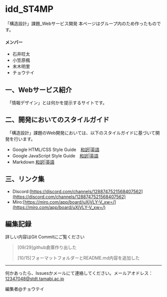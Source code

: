 # idd_ST4MP

「構造設計」課題_Webサービス開発
本ページはグループ内のため作ったものです。

#### メンバー

- 石井旺太
- 小笠原楓
- 末木明里
- チョウテイ

## 一、Webサービス紹介

　「情報デザイン」とは何かを提示するサイトです。

## 二、開発においてのスタイルガイド

　「構造設計」課題のWeb開発においては、以下のスタイルガイドに基づいて開発を行います。

- Google HTML/CSS Style Guide　[和訳](docs/guidelines/rule-style-guide.md)|[英語](https://google.github.io/styleguide/htmlcssguide.html)
- Google JavaScript Style Guide　[和訳](https://cou929.nu/data/google_javascript_style_guide/)|[英語](https://google.github.io/styleguide/jsguide.html)
- Markdown [和訳](https://help.docbase.io/posts/13697)|[英語](https://daringfireball.net/projects/markdown/syntax)

## 三、リンク集

- Discord:[https://discord.com/channels/1288747521568407562](https://discord.com/channels/1288747521568407562)
- Miro:[https://miro.com/app/board/uXjVLY-V_xw=/](https://miro.com/app/board/uXjVLY-V_xw=/)

## 編集記録

詳しい内容はGit Commitにご覧ください

> [09/29]github倉庫作り出した
>
>
> [10/15]フォーマットフォルダーとREADME.md内容を追加した

---

何かあったら、Issuesかメールにて連絡してください。メールアオドレス：12347048@stdt.tamabi.ac.jp

編集者@チョウテイ
